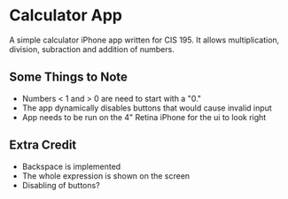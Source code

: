 Calculator App
==============
A simple calculator iPhone app written for CIS 195.
It allows multiplication, division, subraction and addition of numbers.

Some Things to Note
-------------------
* Numbers < 1 and > 0 are need to start with a "0."
* The app dynamically disables buttons that would cause invalid input
* App needs to be run on the 4" Retina iPhone for the ui to look right

Extra Credit
------------
* Backspace is implemented
* The whole expression is shown on the screen
* Disabling of buttons?
